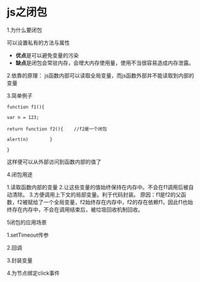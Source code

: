 # js之闭包

1.为什么要闭包

可以设置私有的方法与属性

- **优点**是可以避免变量的污染
- **缺点**是闭包会常驻内存，会增大内存使用量，使用不当很容易造成内存泄露。

2.依靠的原理：
js函数内部可以读取全局变量，而js函数外部并不能读取到内部的变量

3.简单例子

`function f1(){`      

  `var n = 123;`        

`return function f2(){    //f2是一个闭包`            

`alert(n)        }`            

   `}`

这样便可以从外部访问到函数内部的值了

4.闭包用途

1.读取函数内部的变量
2.让这些变量的值始终保持在内存中。不会在f1调用后被自动清除。
3.方便调用上下文的局部变量。利于代码封装。
原因：f1是f2的父函数，f2被赋给了一个全局变量，f2始终存在内存中，f2的存在依赖f1，因此f1也始终存在内存中，不会在调用结束后，被垃圾回收机制回收。

5闭包的应用场景

1.setTimeout传参

2.回调

3.封装变量

4.为节点绑定click事件













